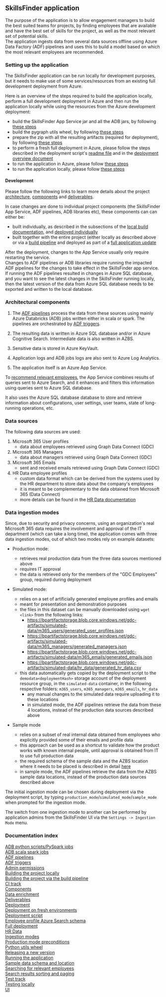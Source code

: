 ## SkillsFinder application

The purpose of the application is to allow engagement managers to build the best suited teams for projects, by finding employees that are available and have the best set of skills for the project, as well as the most relevant set of potential skills.  
The application ingests data from several data sources offline using Azure Data Factory (ADF) pipelines and uses this to build a model based on which the most relevant employees are recommended.

### Setting up the application

The SkillsFinder application can be run locally for development purposes, but it needs to make use of some services/resources from an existing full development deployment from Azure.

Here is an overview of the steps required to build the application locally, perform a full development deployment in Azure and then run the application locally while using the resources from the Azure development deployment:

- build the SkillsFinder App Service jar and all the ADB jars, by following [these steps](./deployment/README.MD#building-all-the-projects-jars-at-once)
- build the pygraph utils wheel, by following [these steps](./pygraph/azure_processing/pygraph_utils/README.md)
- prepare the zip with all the resulting artifacts (required for deployment), by following [these steps](./deployment/README.MD#building-the-artifacts-zip)
- to perform a fresh full deployment in Azure, please follow the steps described in the deployment script's [readme file](./deployment/arm/README.md) and in the [deployment overview document](./docs/SkillsFinderDeploymentOverview.MD)
- to run the application in Azure, please follow [these steps](./jgraph/core/README.MD#running-the-application-in-azure)
- to run the application locally, please follow [these steps](./jgraph/core/README.MD#running-the-application-locally)

#### Development

Please follow the following links to learn more details about the project [architecture](#architectural-components), [components](./deployment/README.MD#project-components) and [deliverables](./deployment/README.MD#project-deliverables).

In case changes are done to individual project components (the SkillsFinder App Service, ADF pipelines, ADB libraries etc), these components can can either be:

- built individually, as described in the subsections of the [local build documentation](./deployment/README.MD#building-the-project-locally), and [deployed individually](./deployment/README.MD#deploying-individual-components)
- built together with the entire project (either locally as described above or via a [build pipeline](./docs/build_pipeline.md) and deployed as part of a [full application update](./deployment/README.MD#updating-app-release-version-over-existing-deployment)

After the deployment, changes to the App Service usually only require restarting the service.  
Changes to ADF pipelines or ADB libraries require running the impacted ADF pipelines for the changes to take effect in the SkillsFinder app service.
If running the ADF pipelines resulted in changes in Azure SQL database, and you want to see the latest changes in the SkillsFinder running locally, then the latest version of the data from Azure SQL database needs to be exported and written to the local database.

### Architectural components

1. The [ADF pipelines](docs/AzureDataFactory.MD) process the data from these sources using mainly Azure Databricks (ADB) jobs written either in scala or spark. The pipelines are orchestrated by [ADF triggers](docs/ADF_trigger_creation_policy.md).

1. The resulting data is written in Azure SQL database and/or in Azure Cognitive Search. Intermediate data is also written in AZBS.  

1. Sensitive data is stored in Azure KeyVault.  

1. Application logs and ADB jobs logs are also sent to Azure Log Analytics.  

1. The application itself is an Azure App Service.

To [recommend relevant employees](./docs/searching_for_relevant_employees.md), the App Service combines results of queries sent to Azure Search, and it enhances and filters this information using queries sent to Azure SQL database.  

It also uses the Azure SQL database database to store and retrieve information about configurations, user settings, user teams, state of long-running operations, etc.  

### Data sources

The following data sources are used:

1. Microsoft 365 User profiles
    - data about employees retrieved using Graph Data Connect (GDC)
2. Microsoft 365 Managers
    - data about managers retrieved using Graph Data Connect (GDC)
3. Microsoft 365 Emails
    - sent and received emails retrieved using Graph Data Connect (GDC)
4. HR Data employee profiles
    - custom data format which can be derived from the systems used by the HR department to store data about the company's employees
    - it is meant to be complementary to the data obtained from Microsoft 365 (Data Connect)
    - more details can be found in the [HR Data documentation](./docs/HR_Data.md)

### Data ingestion modes

Since, due to security and privacy concerns, using an organization's real Microsoft 365 data requires the involvement and approval of the IT department (which can take a long time), the application comes with three data ingestion modes, out of which two modes rely on example datasets:

- Production mode:
  - retrieves real production data from the three data sources mentioned above
  - requires IT approval
  - the data is retrieved only for the members of the "GDC Employees" group, required during deployment

- Simulated mode:
  - relies on a set of artificially generated employee profiles and emails
  - meant for presentation and demonstration purposes
  - the files in this dataset can be manually downloaded using `wget <link>` from the following links:
    - https://bpartifactstorage.blob.core.windows.net/gdc-artifacts/simulated-data/m365_users/generated_user_profiles.json
    - https://bpartifactstorage.blob.core.windows.net/gdc-artifacts/simulated-data/m365_managers/generated_managers.json
    - https://bpartifactstorage.blob.core.windows.net/gdc-artifacts/simulated-data/m365_emails/generated_emails.json
    - https://bpartifactstorage.blob.core.windows.net/gdc-artifacts/simulated-data/hr_data/generated_hr_data.csv
  - this data automatically gets copied by the deployment script to the `demodata<deploymentHash>` storage account
    of the deployment resource group, in the `simulated-data` container, in the following respective folders:
    `m365_users`, `m365_managers`, `m365_emails`, `hr_data`
    - any manual changes to the simulated data require uploading it to these locations
    - in simulated mode, the ADF pipelines retrieve the data from these 4 locations, instead of the production data sources described above

- Sample mode
  - relies on a subset of real internal data obtained from employees who explicitly provided some of their emails and profile data
  - this approach can be used as a shortcut to validate how the product works with known internal people, until approval is obtained from IT to use full production data
  - the required schema of the sample data and the AZBS location where it needs to be placed is described in detail [here](./docs/InputSampleData.MD)
  - in sample mode, the ADF pipelines retrieve the data from the AZBS sample data locations, instead of the production data sources described above

The initial ingestion mode can be chosen during deployment via the deployment script, by typing `production_mode`/`simulated_mode`/`sample_mode` when prompted for the ingestion mode.  

The switch from one ingestion mode to another can be performed by application admins from the SkillsFinder UI via the `Settings -> Ingestion Mode` menu.

### Documentation index

[ADB python scripts/PySpark jobs](./pygraph/azure_processing/README.md)  
[ADB scala spark jobs](./docs/ADBScalaJobsParameters.MD)  
[ADF pipelines](./docs/AzureDataFactory.MD)  
[ADF triggers](./docs/ADF_trigger_creation_policy.md)  
[Admin permissions](./docs/AdminPermissions.MD)  
[Building the project locally](./deployment/README.MD#building-the-project-locally)  
[Building the project via the build pipeline](./docs/build_pipeline.md)  
[CI track](./docs/build_pipeline.md)  
[Components](./deployment/README.MD#project-components)  
[Data enrichment](./docs/enrichment_pipelines.md)  
[Deliverables](./deployment/README.MD#project-deliverables)  
[Deployment](./deployment/README.MD#deployment)  
[Deployment on fresh environments](./docs/SkillsFinderDeploymentOverview.MD)  
[Deployment script](./deployment/arm/README.md)  
[Employee profile Azure Search schema](./docs/Employee_profile_schema_example.md)  
[Full deployment](./docs/SkillsFinderDeploymentOverview.MD)  
[HR Data](./docs/HR_Data.md)  
[Ingestion modes](#data-ingestion-modes)  
[Production mode preconditions](./docs/AdminPermissions.MD)  
[Python utils wheel](./pygraph/azure_processing/pygraph_utils/README.md)  
[Releasing a new version](./jgraph/README.md)  
[Running the application](./jgraph/core/README.MD)  
[Sample data schema and location](./docs/InputSampleData.MD)  
[Searching for relevant employees](./docs/searching_for_relevant_employees.md)  
[Search results sorting and paging](./docs/SearchResultsSortingAndPaging.MD)  
[Test track](./docs/test_track.md)  
[Testing locally](./jgraph/core/README.MD#running-the-tests-locally)  
[UI](./jgraph/ui/README.md)
